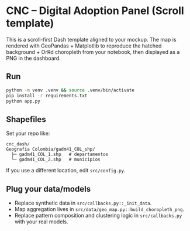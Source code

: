 # CNC – Digital Adoption Panel (Scroll template)

This is a scroll-first Dash template aligned to your mockup. The map is rendered with GeoPandas + Matplotlib to reproduce the hatched background + OrRd choropleth from your notebook, then displayed as a PNG in the dashboard.

## Run
```bash
python -m venv .venv && source .venv/bin/activate
pip install -r requirements.txt
python app.py
```

## Shapefiles
Set your repo like:
```
cnc_dash/
Geografia Colombia/gadm41_COL_shp/
  ├─ gadm41_COL_1.shp   # departamentos
  └─ gadm41_COL_2.shp   # municipios
```
If you use a different location, edit `src/config.py`.

## Plug your data/models
- Replace synthetic data in `src/callbacks.py::_init_data`.
- Map aggregation lives in `src/data/geo_map.py::build_choropleth_png`.
- Replace pattern composition and clustering logic in `src/callbacks.py` with your real models.